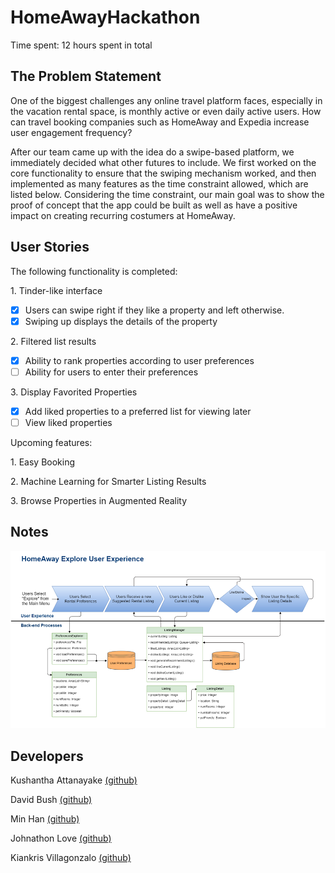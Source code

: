 # HomeAwayHackathon

Time spent: 12 hours spent in total

## The Problem Statement
  One of the biggest challenges any online travel platform faces, especially in the vacation rental space, is monthly active or even daily active users. How can travel booking companies such as HomeAway and Expedia increase user engagement frequency?
  
  After our team came up with the idea do a swipe-based platform, we immediately decided what other futures to include. We first worked on the core functionality to ensure that the swiping mechanism worked, and then implemented as many features as the time constraint allowed, which are listed below. Considering the time constraint, our main goal was to show the proof of concept that the app could be built as well as have a positive impact on creating recurring costumers at HomeAway.
  
## User Stories

The following functionality is completed:

1\. Tinder-like interface
  * [X]  Users can swipe right if they like a property and left otherwise.
  * [X]  Swiping up displays the details of the property

2\. Filtered list results
  * [X]  Ability to rank properties according to user preferences
  * [ ]  Ability for users to enter their preferences

3\. Display Favorited Properties 
  * [X]  Add liked properties to a preferred list for viewing later
  * [ ]   View liked properties
  
Upcoming features:

1\. Easy Booking

2\. Machine Learning for Smarter Listing Results

3\. Browse Properties in Augmented Reality

## Notes
![alt text](https://github.com/kiankris/HomeAwayHackathon/blob/master/Homeaway%20Data/Flow_Diagram.png)

## Developers
  Kushantha Attanayake <a href=https://github.com/kattanayake>(github)<a/>
  
  David Bush <a href=https://github.com/david-bush>(github)<a/>
  
  Min Han <a href=https://github.com/sh115>(github)<a/>
  
  Johnathon Love <a href=https://github.com/jlove96>(github)<a/>
  
  Kiankris Villagonzalo <a href=https://github.com/kiankris>(github)<a/>

